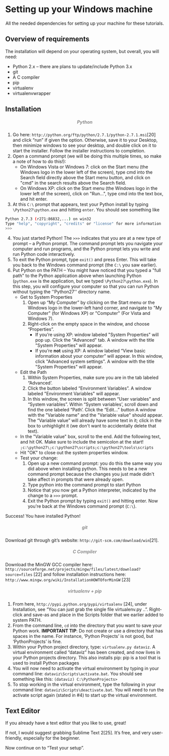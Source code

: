 # Setting up your Windows machine

<p style="text-align:center">All the needed dependencies for setting up your machine for these tutorials.</p>


## Overview of requirements

The installation will depend on your operating system, but overall, you will need:

* Python 2.x – there are plans to update/include Python 3.x
* git
* A C compiler
* pip
* virtualenv
* virtualenvwrapper

## Installation

<h5 style="text-align:center"><span style="color:#8c8c8c">Python</span></h5>

1. Go here: `http://python.org/ftp/python/2.7.1/python-2.7.1.msi`\[20] and click “run” if given the option. Otherwise, save it to your Desktop, then minimize windows to see your desktop, and double click on it to start the installer. Follow the installer instructions to completion.
2. Open a command prompt (we will be doing this multiple times, so make a note of how to do this!):
	- On Windows Vista or Windows 7: click on the Start menu (the Windows logo in the lower left of the screen), type cmd into the Search field directly above the Start menu button, and click on "cmd" in the search results above the Search field.
	- On Windows XP: click on the Start menu (the Windows logo in the lower left of the screen), click on "Run...", type cmd into the text box, and hit enter.
3. At this `C:\` prompt that appears, test your Python install by typing `\Python27\python.exe` and hitting `enter`. You should see something like

```bash
Python 2.7.3 (r271:86832,...) on win32
Type "help", "copyright", "credits" or "license" for more information
>>>
```
4. You just started Python! The `>>>` indicates that you are at a new type of prompt – a Python prompt. The command prompt lets you navigate your computer and run programs, and the Python prompt lets you write and run Python code interactively.
5. To exit the Python prompt, type `exit()` and press Enter. This will take you back to the Windows command prompt (the `C:\` you saw earlier).
6. Put Python on the PATH – You might have noticed that you typed a "full path" to the Python application above when launching Python (`python.exe` is the application, but we typed `\Python27\python.exe`). In this step, you will configure your computer so that you can run Python without typing the ''Python27'' directory name.
	* Get to System Properties
		1. Open up “My Computer” by clicking on the Start menu or the Windows logo in the lower-left hand corner, and navigate to "My Computer" (for Windows XP) or "Computer" (For Vista and Windows 7).
		2. Right-click on the empty space in the window, and choose “Properties”.
			* If you’re using XP: window labeled "System Properties" will pop up. Click the "Advanced" tab. A window with the title "System Properties" will appear.
			* If you’re **not** using XP: A window labeled “View basic information about your computer” will appear. In this window, click "Advanced system settings".  A window with the title "System Properties" will appear.
	* Edit the Path
		1. Within System Properties, make sure you are in the tab labeled “Advanced’. 
		2. Click the button labeled “Environment Variables”.  A window labeled "Environment Variables" will appear.
		3. In this window, the screen is split between “User variables” and “System variables”. Within “System variables’, scroll down and find the one labeled “Path’. Click the “Edit...” button A window with the "Variable name" and the "Variable value" should appear.  The “Variable value” will already have some text in it; click in the box to unhighlight it (we don't want to accidentally delete that text).
	* In the "Variable value" box, scroll to the end. Add the following text, and hit OK. Make sure to include the semicolon at the start! `;c:\python27\;c:\python27\scripts;c:\python27\tools\scripts`
	* Hit "OK" to close out the system properties window. 
	* Test your change:
		1. Open up a new command prompt: you do this the same way you did above when installing python. This needs to be a new command prompt because the changes you just made didn't take affect in prompts that were already open.
		2. Type python into the command prompt to start Python
		3. Notice that you now get a Python interpreter, indicated by the change to a `>>>` prompt.
		4. Exit the Python prompt by typing `exit()` and hitting enter. Now you're back at the Windows command prompt (`C:\`). 

Success! You have installed Python! 

<h5 style="text-align:center"><span style="color:#8c8c8c">git</span></h5>

Download git through git’s website: `http://git-scm.com/download/win`\[21].

<h5 style="text-align:center"><span style="color:#8c8c8c">C Compiler</span></h5>

Download the MinGW GCC compiler here: `http://sourceforge.net/projects/mingw/files/latest/download?source=files` \[22] and follow installation instructions here: `http://www.mingw.org/wiki/InstallationHOWTOforMinGW` \[23]

<h5 style="text-align:center"><span style="color:#8c8c8c">virtualenv + pip</span></h5>

1. From here, `http://pypi.python.org/pypi/virtualenv` \[24], under Installation, see “You can just grab the single file virtualenv.py ..”. Right-click and save-as and place in the Scripts folder that we earlier added to system PATH.
2. From the command line, `cd` into the directory that you want to save your Python work. **IMPORTANT TIP**: Do not create or use a directory that has spaces in the name. For instance, ‘Python Projects’ is not good, but ‘PythonProjects’ is fine.
3. Within your Python project directory, type: `virtualenv.py dataviz`. A virtual environment called “dataviz” has been created, and now lives in your Python projects directory. This also installs pip: pip is a tool that is used to install Python packages
4. You will now need to activate the virtual environment by typing in your command line: `dataviz\Scripts\activate.bat`.  You should see something like this:  `(dataviz) C:\PythonProjects>`
5. To stop working in the virtual environment, type the following in your command line: `dataviz\Scripts\deactivate.bat`.  You will need to run the activate script again (stated in #4) to start up the virtual environment.


## Text Editor

If you already have a text editor that you like to use, great! 

If not, I would suggest grabbing Sublime Text 2\[25].  It’s free, and very user-friendly, especially for the beginner.

Now continue on to “Test your setup”.
